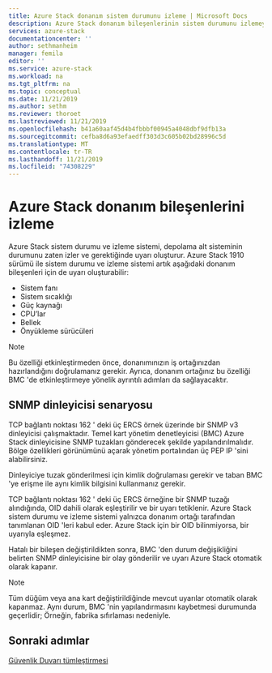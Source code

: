 ```yaml
---
title: Azure Stack donanım sistem durumunu izleme | Microsoft Docs
description: Azure Stack donanım bileşenlerinin sistem durumunu izlemeyi öğrenin.
services: azure-stack
documentationcenter: ''
author: sethmanheim
manager: femila
editor: ''
ms.service: azure-stack
ms.workload: na
ms.tgt_pltfrm: na
ms.topic: conceptual
ms.date: 11/21/2019
ms.author: sethm
ms.reviewer: thoroet
ms.lastreviewed: 11/21/2019
ms.openlocfilehash: b41a60aaf45d4b4fbbbf00945a4048dbf9dfb13a
ms.sourcegitcommit: cefba8d6a93efaedff303d3c605b02bd28996c5d
ms.translationtype: MT
ms.contentlocale: tr-TR
ms.lasthandoff: 11/21/2019
ms.locfileid: "74308229"
---
```

# <a name="monitor-azure-stack-hardware-components"></a>Azure Stack donanım bileşenlerini izleme

Azure Stack sistem durumu ve izleme sistemi, depolama alt sisteminin durumunu zaten izler ve gerektiğinde uyarı oluşturur. Azure Stack 1910 sürümü ile sistem durumu ve izleme sistemi artık aşağıdaki donanım bileşenleri için de uyarı oluşturabilir:

- Sistem fanı
- Sistem sıcaklığı
- Güç kaynağı
- CPU’lar
- Bellek
- Önyükleme sürücüleri

> [!NOTE]
> Bu özelliği etkinleştirmeden önce, donanımınızın iş ortağınızdan hazırlandığını doğrulamanız gerekir. Ayrıca, donanım ortağınız bu özelliği BMC 'de etkinleştirmeye yönelik ayrıntılı adımları da sağlayacaktır.

## <a name="snmp-listener-scenario"></a>SNMP dinleyicisi senaryosu

TCP bağlantı noktası 162 ' deki üç ERCS örnek üzerinde bir SNMP v3 dinleyicisi çalışmaktadır. Temel kart yönetim denetleyicisi (BMC) Azure Stack dinleyicisine SNMP tuzakları gönderecek şekilde yapılandırılmalıdır. Bölge özellikleri görünümünü açarak yönetim portalından üç PEP IP 'sini alabilirsiniz.

Dinleyiciye tuzak gönderilmesi için kimlik doğrulaması gerekir ve taban BMC 'ye erişme ile aynı kimlik bilgisini kullanmanız gerekir.

TCP bağlantı noktası 162 ' deki üç ERCS örneğine bir SNMP tuzağı alındığında, OID dahili olarak eşleştirilir ve bir uyarı tetiklenir. Azure Stack sistem durumu ve izleme sistemi yalnızca donanım ortağı tarafından tanımlanan OID 'leri kabul eder. Azure Stack için bir OID bilinmiyorsa, bir uyarıyla eşleşmez.

Hatalı bir bileşen değiştirildikten sonra, BMC 'den durum değişikliğini belirten SNMP dinleyicisine bir olay gönderilir ve uyarı Azure Stack otomatik olarak kapanır.

> [!NOTE]
> Tüm düğüm veya ana kart değiştirildiğinde mevcut uyarılar otomatik olarak kapanmaz. Aynı durum, BMC 'nin yapılandırmasını kaybetmesi durumunda geçerlidir; Örneğin, fabrika sıfırlaması nedeniyle.

## <a name="next-steps"></a>Sonraki adımlar

[Güvenlik Duvarı tümleştirmesi](azure-stack-firewall.md)
